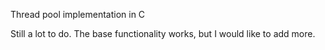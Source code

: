 Thread pool implementation in C

Still a lot to do. The base functionality works, but I would like to add more.
